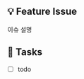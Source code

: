 ## 💡 Feature Issue
<!-- 관련 이슈에 대해 설명해주세요. -->
이슈 설명

## 🌿  Tasks
<!-- 이슈 내 체크리스트들을 적어주세요. -->
- [ ] todo

